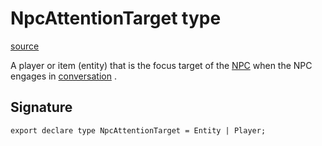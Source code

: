 # NpcAttentionTarget type

[source](https://developers.meta.com/horizon-worlds/reference/2.0.0/npc_npcattentiontarget)

A player or item (entity) that is the focus target of the [NPC](/horizon-worlds/reference/2.0.0/npc_npc) when the NPC engages in [conversation](/horizon-worlds/reference/2.0.0/npc_npc#conversation) .

## Signature

```
export declare type NpcAttentionTarget = Entity | Player;
```